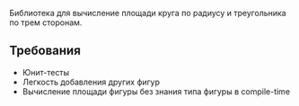 Библиотека для вычисление площади круга по радиусу и треугольника по трем сторонам.

## Требования

- Юнит-тесты
- Легкость добавления других фигур
- Вычисление площади фигуры без знания типа фигуры в compile-time